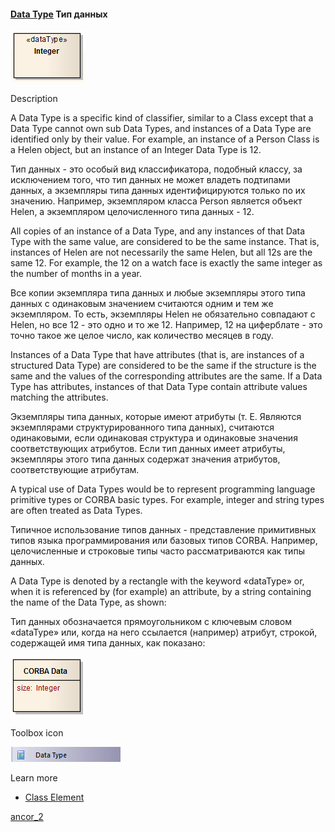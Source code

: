 #### <a href="https://sparxsystems.com/enterprise_architect_user_guide/15.1/model_domains/datatypeelem.html" target="_blank">Data Type</a> Тип данных

![](_src/d-datatype.png)

Description

A Data Type is a specific kind of classifier, similar to a Class except that a Data Type cannot own sub Data Types, and instances of a Data Type are identified only by their value. For example, an instance of a Person Class is a Helen object, but an instance of an Integer Data Type is 12.

Тип данных - это особый вид классификатора, подобный классу, за исключением того, что тип данных не может владеть подтипами данных, а экземпляры типа данных идентифицируются только по их значению. Например, экземпляром класса Person является объект Helen, а экземпляром целочисленного типа данных - 12.

All copies of an instance of a Data Type, and any instances of that Data Type with the same value, are considered to be the same instance. That is, instances of Helen are not necessarily the same Helen, but all 12s are the same 12. For example, the 12 on a watch face is exactly the same integer as the number of months in a year.

Все копии экземпляра типа данных и любые экземпляры этого типа данных с одинаковым значением считаются одним и тем же экземпляром. То есть, экземпляры Helen не обязательно совпадают с Helen, но все 12 - это одно и то же 12. Например, 12 на циферблате - это точно такое же целое число, как количество месяцев в году.

Instances of a Data Type that have attributes (that is, are instances of a structured Data Type) are considered to be the same if the structure is the same and the values of the corresponding attributes are the same. If a Data Type has attributes, instances of that Data Type contain attribute values matching the attributes.

Экземпляры типа данных, которые имеют атрибуты (т. Е. Являются экземплярами структурированного типа данных), считаются одинаковыми, если одинаковая структура и одинаковые значения соответствующих атрибутов. Если тип данных имеет атрибуты, экземпляры этого типа данных содержат значения атрибутов, соответствующие атрибутам.

A typical use of Data Types would be to represent programming language primitive types or CORBA basic types. For example, integer and string types are often treated as Data Types.

Типичное использование типов данных - представление примитивных типов языка программирования или базовых типов CORBA. Например, целочисленные и строковые типы часто рассматриваются как типы данных.

A Data Type is denoted by a rectangle with the keyword «dataType» or, when it is referenced by (for example) an attribute, by a string containing the name of the Data Type, as shown:

Тип данных обозначается прямоугольником с ключевым словом «dataType» или, когда на него ссылается (например) атрибут, строкой, содержащей имя типа данных, как показано:

![](_src/d-datatype2.png)

Toolbox icon

![](_src/e-datatype.png)

Learn more
* [Class Element](https://sparxsystems.com/enterprise_architect_user_guide/15.1/model_domains/class.html)

<a href="follow%2Fancor_2.md" target="_blank">ancor_2</a>
 

